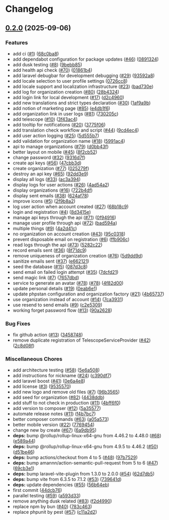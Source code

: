 # Changelog

## [0.2.0](https://github.com/get-async/async/compare/get-async/async-v0.1.0...get-async/async-v0.2.0) (2025-09-06)


### Features

* add ci ([#1](https://github.com/get-async/async/issues/1)) ([68c0ba8](https://github.com/get-async/async/commit/68c0ba808ee90cc8b1c79b0bdbc1310d7b8801de))
* add dependabot configuration for package updates ([#46](https://github.com/get-async/async/issues/46)) ([0891324](https://github.com/get-async/async/commit/0891324e4ad8ccc37d53119d660a512b49ccb244))
* add dusk testing ([#8](https://github.com/get-async/async/issues/8)) ([9bebb85](https://github.com/get-async/async/commit/9bebb853836caec06213672cb5d5eea2ce48c63e))
* add health api check ([#70](https://github.com/get-async/async/issues/70)) ([01861b4](https://github.com/get-async/async/commit/01861b4519ae1ff40e2710d2a0f5fb3c6c1801a4))
* add laravel debugbar for development debugging ([#29](https://github.com/get-async/async/issues/29)) ([93592a8](https://github.com/get-async/async/commit/93592a87427a0ba48a849bcdb60396c533fceb7b))
* add locale selection to user profile settings ([0726cc8](https://github.com/get-async/async/commit/0726cc81f4ab8f6d33847935f4a801e2cf476ada))
* add locale support and localization infrastructure ([#23](https://github.com/get-async/async/issues/23)) ([bad730e](https://github.com/get-async/async/commit/bad730effb0ac9ac8dd4d4c9182c8720fd1eafb0))
* add log for organization creation ([#80](https://github.com/get-async/async/issues/80)) ([28b4324](https://github.com/get-async/async/commit/28b432420e537f5a112df0b7511cc8159475d945))
* add login link for local development ([#17](https://github.com/get-async/async/issues/17)) ([d2c4960](https://github.com/get-async/async/commit/d2c49600b280b3ee223bdaea7ebaa8b8d38b9b96))
* add new translations and strict types declaration ([#30](https://github.com/get-async/async/issues/30)) ([1af9a9b](https://github.com/get-async/async/commit/1af9a9b0aba55edf541ceea03e30f88b773b9cc4))
* add notion of marketing page ([#85](https://github.com/get-async/async/issues/85)) ([e4db1f6](https://github.com/get-async/async/commit/e4db1f6b4438d59fb1e903dba1795212c43e8ec3))
* add organization link in user logs ([#81](https://github.com/get-async/async/issues/81)) ([730205c](https://github.com/get-async/async/commit/730205c8dc634a494e67e77cac03befdecd91689))
* add telescope ([#10](https://github.com/get-async/async/issues/10)) ([3f43ac4](https://github.com/get-async/async/commit/3f43ac407fa0c93893117a72ba0ac9356ab34ed9))
* add tooltip for notifications ([#20](https://github.com/get-async/async/issues/20)) ([3775f06](https://github.com/get-async/async/commit/3775f068000229a564ac408c515987705ea2ea3e))
* add translation check workflow and script ([#44](https://github.com/get-async/async/issues/44)) ([9cd4ec4](https://github.com/get-async/async/commit/9cd4ec43096ca482b6bfee45c4fba75150c990a9))
* add user action logging ([#25](https://github.com/get-async/async/issues/25)) ([5d555b7](https://github.com/get-async/async/commit/5d555b717b32f2d7712e0d17900cdcecb05174e3))
* add validation for organization name ([#18](https://github.com/get-async/async/issues/18)) ([5991ac4](https://github.com/get-async/async/commit/5991ac479d6479500b60c7e7bcce0a8625e860c0))
* api to manage organizations ([#79](https://github.com/get-async/async/issues/79)) ([d0bb43f](https://github.com/get-async/async/commit/d0bb43f41cb0fe9c3460beaf2ef77b30d25d223e))
* better layout on mobile ([#45](https://github.com/get-async/async/issues/45)) ([8f2cb52](https://github.com/get-async/async/commit/8f2cb527ffb839f209b411841201bb8a658050d4))
* change password ([#32](https://github.com/get-async/async/issues/32)) ([9316d7f](https://github.com/get-async/async/commit/9316d7f9034fbba83488af2ba66eebbfbf090055))
* create api keys ([#56](https://github.com/get-async/async/issues/56)) ([47cbb3d](https://github.com/get-async/async/commit/47cbb3d4ebfedf179db1bc83db5d4a9c8a304730))
* create organization ([#77](https://github.com/get-async/async/issues/77)) ([025279f](https://github.com/get-async/async/commit/025279f4df0a855e0571c2ad5a71a0ddf6388f4a))
* destroy an api key ([#65](https://github.com/get-async/async/issues/65)) ([92dd3e9](https://github.com/get-async/async/commit/92dd3e95cfb594b7c7b68a30fbc7d36eaa215b4c))
* display all logs ([#33](https://github.com/get-async/async/issues/33)) ([ac3a394](https://github.com/get-async/async/commit/ac3a394390ffe48fc98386ed98427f7096018b17))
* display logs for user actions ([#26](https://github.com/get-async/async/issues/26)) ([4ad54a2](https://github.com/get-async/async/commit/4ad54a2a5f6308082d30ee7a9c856364a7f06a1f))
* display organizations ([#16](https://github.com/get-async/async/issues/16)) ([722b4df](https://github.com/get-async/async/commit/722b4df835d04a42895fb92877b6e829f117b047))
* display sent emails ([#38](https://github.com/get-async/async/issues/38)) ([624af78](https://github.com/get-async/async/commit/624af7817d02cee4a78b951ec33e35a86c17afc0))
* improve icons ([#5](https://github.com/get-async/async/issues/5)) ([2f9b8a2](https://github.com/get-async/async/commit/2f9b8a2abb4810cfb6703b682fe6e1d98a5b8a34))
* log user action when account created ([#27](https://github.com/get-async/async/issues/27)) ([68b18c9](https://github.com/get-async/async/commit/68b18c99a14b0f134a919e066bbca0adaa7f78ca))
* login and registration ([#4](https://github.com/get-async/async/issues/4)) ([8d3415e](https://github.com/get-async/async/commit/8d3415ed0359384c9cad315e1a9a85e6a8fa1477))
* manage api keys through the api ([#71](https://github.com/get-async/async/issues/71)) ([0f94916](https://github.com/get-async/async/commit/0f94916f82d91ee9465f8e57c8548f8fa74e5164))
* manage user profile through api ([#72](https://github.com/get-async/async/issues/72)) ([bad594a](https://github.com/get-async/async/commit/bad594a459941a09ee858ffa3347380e5db68625))
* multiple things ([#9](https://github.com/get-async/async/issues/9)) ([4a2d41c](https://github.com/get-async/async/commit/4a2d41cae208f6c9340d7b78953aace22feb4376))
* no organization on account creation ([#43](https://github.com/get-async/async/issues/43)) ([95c0318](https://github.com/get-async/async/commit/95c0318affc829747714c4eadbf9c350c874aa8c))
* prevent disposable email on registration ([#6](https://github.com/get-async/async/issues/6)) ([ffb906c](https://github.com/get-async/async/commit/ffb906cd213edb86b9ee124174663da57d046c4d))
* read logs through the api ([#73](https://github.com/get-async/async/issues/73)) ([5282c22](https://github.com/get-async/async/commit/5282c227fb7b02d762ffbb029e5f9e0009d1ba28))
* record emails sent ([#36](https://github.com/get-async/async/issues/36)) ([8f71dc9](https://github.com/get-async/async/commit/8f71dc91056e3997bdacbedb8db27f3804a14de3))
* remove uniqueness of organization creation ([#76](https://github.com/get-async/async/issues/76)) ([5d9dd9d](https://github.com/get-async/async/commit/5d9dd9db2629ff85471dc215a9e2d2aeab863e2a))
* sanitize emails sent ([#37](https://github.com/get-async/async/issues/37)) ([e662121](https://github.com/get-async/async/commit/e66212116f4d84aef8bf23bbd4ca441040c58e90))
* seed the database ([#15](https://github.com/get-async/async/issues/15)) ([087d3c8](https://github.com/get-async/async/commit/087d3c89eaf69e5669f3d7e74fc8c0f136e0da69))
* send email on failed login attempt ([#35](https://github.com/get-async/async/issues/35)) ([7dcfd21](https://github.com/get-async/async/commit/7dcfd21d025feb428b90bbc06446a4d8e8fa8b59))
* send magic link ([#7](https://github.com/get-async/async/issues/7)) ([7657dbd](https://github.com/get-async/async/commit/7657dbda0ba3a3ccbf30b5062aaf78f97d2127e4))
* service to generate an avatar ([#78](https://github.com/get-async/async/issues/78)) ([#78](https://github.com/get-async/async/issues/78)) ([4f82d00](https://github.com/get-async/async/commit/4f82d00f67927dd4f13dfee0523385f71ca5fb2a))
* update personal details ([#19](https://github.com/get-async/async/issues/19)) ([0eab6e1](https://github.com/get-async/async/commit/0eab6e137b6bf4c959b0c482556c1062a38d0f04))
* update phpstan configuration and organization factory ([#21](https://github.com/get-async/async/issues/21)) ([4b65737](https://github.com/get-async/async/commit/4b65737be1a0f1ab9124311058ba9247c6d0ebcc))
* use organization instead of account ([#14](https://github.com/get-async/async/issues/14)) ([7ca3931](https://github.com/get-async/async/commit/7ca39318a2c7041cb7cd9bbed203da56e0e5d999))
* use resend to send emails ([#9](https://github.com/get-async/async/issues/9)) ([c2e5309](https://github.com/get-async/async/commit/c2e5309f1cf362a05ccf9b6c793c96dbf4258876))
* working forget password flow ([#13](https://github.com/get-async/async/issues/13)) ([90a2628](https://github.com/get-async/async/commit/90a2628797176c423f287a4a82c174d8c20bc10c))


### Bug Fixes

* fix github action ([#13](https://github.com/get-async/async/issues/13)) ([3458748](https://github.com/get-async/async/commit/345874890ef19548745450a06ad84f28a038f0e2))
* remove duplicate registration of TelescopeServiceProvider ([#42](https://github.com/get-async/async/issues/42)) ([2c8d08f](https://github.com/get-async/async/commit/2c8d08fbfa4fd51a15565becd975c1c3384ab7d9))


### Miscellaneous Chores

* add architecture testing ([#58](https://github.com/get-async/async/issues/58)) ([5e6a508](https://github.com/get-async/async/commit/5e6a508864fe875b3b2494eb1cfc25ba81b6c43e))
* add instructions for nickname ([#24](https://github.com/get-async/async/issues/24)) ([c390df7](https://github.com/get-async/async/commit/c390df731ff651fd429434e859e5fc1d47c345b5))
* add laravel boost ([#41](https://github.com/get-async/async/issues/41)) ([0e6a4e8](https://github.com/get-async/async/commit/0e6a4e8ca0f1faca231c60c9bc27e35064a156af))
* add license ([#3](https://github.com/get-async/async/issues/3)) ([9535570](https://github.com/get-async/async/commit/9535570d90dd8a76f0d7fe4ad59f3cc0e0dc5295))
* add new logo and remove old files ([#7](https://github.com/get-async/async/issues/7)) ([96b3565](https://github.com/get-async/async/commit/96b3565973431a87c3270643cb102d773fcfed97))
* add seed for organization ([#82](https://github.com/get-async/async/issues/82)) ([4438ddb](https://github.com/get-async/async/commit/4438ddbef0ca26e19c813c3ef4406ba6db4c381f))
* add stuff to not check in production ([#11](https://github.com/get-async/async/issues/11)) ([4bff6f0](https://github.com/get-async/async/commit/4bff6f0b278baac09fbfb5739244d508e03efba6))
* add version to composer ([#12](https://github.com/get-async/async/issues/12)) ([5a35577](https://github.com/get-async/async/commit/5a355775cee3b9dd0ed36e1b5461a5a64b28fde8))
* automate release notes ([#11](https://github.com/get-async/async/issues/11)) ([f4b7bc7](https://github.com/get-async/async/commit/f4b7bc7cfa223fc4a98b38762aa549a6e2598a62))
* better composer commands ([#63](https://github.com/get-async/async/issues/63)) ([a05a573](https://github.com/get-async/async/commit/a05a573d437b3bfb21334b75a37a8b2ea6fc7302))
* better mobile version ([#22](https://github.com/get-async/async/issues/22)) ([7769454](https://github.com/get-async/async/commit/7769454a07f3d64aca3f75caa4ce416333a8dfc2))
* change new by create ([#67](https://github.com/get-async/async/issues/67)) ([6a9db95](https://github.com/get-async/async/commit/6a9db954f9991697952506e26bfafb784f8a843f))
* **deps:** bump @rollup/rollup-linux-x64-gnu from 4.46.2 to 4.48.0 ([#68](https://github.com/get-async/async/issues/68)) ([e589a44](https://github.com/get-async/async/commit/e589a44a3fe205166d285d3d3b9f8fd094f6780e))
* **deps:** bump @rollup/rollup-linux-x64-gnu from 4.9.5 to 4.46.2 ([#50](https://github.com/get-async/async/issues/50)) ([d51be46](https://github.com/get-async/async/commit/d51be462cf4cc37a6600cb92ef998eec17aa2309))
* **deps:** bump actions/checkout from 4 to 5 ([#48](https://github.com/get-async/async/issues/48)) ([97b7529](https://github.com/get-async/async/commit/97b75295ea50b855f76d7b62189554a7eca1575a))
* **deps:** bump amannn/action-semantic-pull-request from 5 to 6 ([#47](https://github.com/get-async/async/issues/47)) ([69cb3e1](https://github.com/get-async/async/commit/69cb3e1576dae0be8e9970cc65c9dcf45e114c68))
* **deps:** bump laravel-vite-plugin from 1.3.0 to 2.0.0 ([#54](https://github.com/get-async/async/issues/54)) ([62d7db5](https://github.com/get-async/async/commit/62d7db594a1ec5f1badf1741f214bc71a120b07e))
* **deps:** bump vite from 6.3.5 to 7.1.2 ([#53](https://github.com/get-async/async/issues/53)) ([739641d](https://github.com/get-async/async/commit/739641d0dcf7d808f9d0a9448307204931fb9321))
* **deps:** update dependencies ([#55](https://github.com/get-async/async/issues/55)) ([56b64eb](https://github.com/get-async/async/commit/56b64ebc92e9c8434a846f87abc0a0ff978c80ae))
* first commit ([44dcb76](https://github.com/get-async/async/commit/44dcb761a0fd8cf457a812a2ad3457b07ed82704))
* parallel testing ([#59](https://github.com/get-async/async/issues/59)) ([a593d33](https://github.com/get-async/async/commit/a593d3351f3baee84ab8e98f9e309d654a882531))
* remove anything dusk related ([#83](https://github.com/get-async/async/issues/83)) ([f2d4990](https://github.com/get-async/async/commit/f2d49901a2f55fc3afabebb935ffddfdd5670861))
* replace npm by bun ([#40](https://github.com/get-async/async/issues/40)) ([783c463](https://github.com/get-async/async/commit/783c4635c02ad88783d695bd1944ebc928bb7888))
* replace phpunit by pest ([#57](https://github.com/get-async/async/issues/57)) ([c11a2d2](https://github.com/get-async/async/commit/c11a2d2e5bc93ebad9ee878f4d99bf2cddad1ffe))
